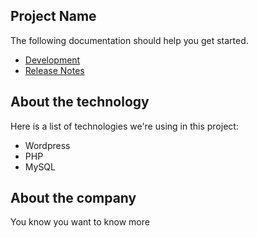 ## Project Name

The following documentation should help you get started.

+ [Development](./docs/DEVELOPMENT.md)
+ [Release Notes](./docs/CHANGELOG.md)

## About the technology

Here is a list of technologies we're using in this project:

* Wordpress
* PHP
* MySQL

## About the company

You know you want to know more